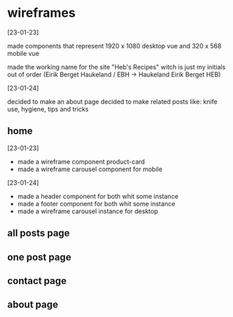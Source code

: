 # wireframes

[23-01-23]
 
made components that represent 1920 x 1080 desktop vue and 
320 x 568 mobile vue

made the working name for the site "Heb's Recipes" witch is 
just my initials out of order 
(Eirik Berget Haukeland / EBH -> Haukeland Eirik Berget HEB) 

[23-01-24]

decided to make an about page
decided to make related posts like: knife use, hygiene, tips and tricks

## home

[23-01-23]
-  made a wireframe component product-card 
- made a wireframe carousel component for mobile

[23-01-24]
- made a header component for both whit some instance 
- made a footer component for both whit some instance
- made a wireframe carousel instance for desktop

## all posts page

## one post page

## contact page

## about page